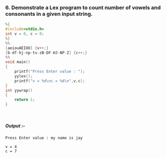 ### 6. Demonstrate a Lex program to count number of vowels and consonants in a given input string.

```c
%{
#include<stdio.h>
int v = 0, c = 0;
%}
%%
[aeiouAEIOU] {v++;}
[b-df-hj-np-tv-zB-DF-HJ-NP-Z] {c++;}
%%
void main()
{
	printf("Press Enter value : ");
	yylex();
	printf("v = %d\nc = %d\n",v,c);
}
int yywrap()
{ 
	return 1;
}		
```

<br>

##### *Output* :-

```
Press Enter value : my name is jay

v = 4
c = 7
```